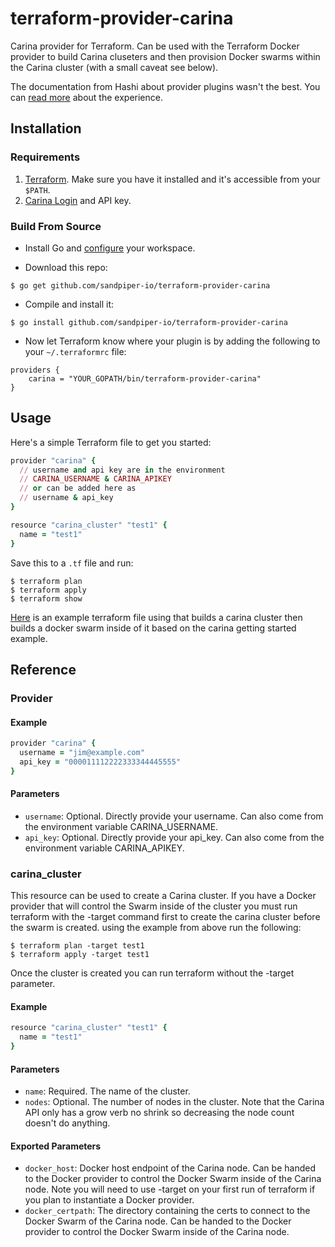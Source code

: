 # terraform-provider-carina
Carina provider for Terraform.  Can be used with the Terraform Docker provider to build Carina cluseters and then provision Docker swarms within the Carina cluster (with a small caveat see below).

The documentation from Hashi about provider plugins wasn't the best.  You can [read more](writing_a_provider.md) about the experience.

## Installation

### Requirements

1. [Terraform](https://www.terraform.io/downloads.html). Make sure you have it installed and it's accessible from your `$PATH`.
2. [Carina Login](https://getcarina.com/) and API key.  

### Build From Source

* Install Go and [configure](https://golang.org/doc/code.html) your workspace.

* Download this repo:

```shell
$ go get github.com/sandpiper-io/terraform-provider-carina
```

* Compile and install it:

```shell
$ go install github.com/sandpiper-io/terraform-provider-carina
```

* Now let Terraform know where your plugin is by adding the following to your `~/.terraformrc` file:

```shell
providers {
    carina = "YOUR_GOPATH/bin/terraform-provider-carina"
}
```

## Usage

Here's a simple Terraform file to get you started:

```ruby
provider "carina" {
  // username and api key are in the environment
  // CARINA_USERNAME & CARINA_APIKEY
  // or can be added here as 
  // username & api_key
}

resource "carina_cluster" "test1" {
  name = "test1"
}
```

Save this to a `.tf` file and run:

```shell
$ terraform plan
$ terraform apply
$ terraform show
```

[Here](example.tf) is an example terraform file using that builds a carina cluster then builds a docker swarm inside of it based on the carina getting started example.

## Reference

### Provider

#### Example

```ruby
provider "carina" {
  username = "jim@example.com"
  api_key = "000011112222333344445555"
}
```

#### Parameters

* `username`: Optional. Directly provide your username.  Can also come from the environment variable CARINA_USERNAME.
* `api_key`: Optional. Directly provide your api_key.  Can also come from the environment variable CARINA_APIKEY.

### carina_cluster

This resource can be used to create a Carina cluster.  If you have a Docker provider that will control the Swarm inside of the cluster you must run terraform with the -target command first to create the carina cluster before the swarm is created.  using the example from above run the following:

```shell
$ terraform plan -target test1
$ terraform apply -target test1
```

Once the cluster is created you can run terraform without the -target parameter.

#### Example

```ruby
resource "carina_cluster" "test1" {
  name = "test1"
}
```

#### Parameters

* `name`: Required. The name of the cluster.
* `nodes`: Optional. The number of nodes in the cluster.  Note that the Carina API only has a grow verb no shrink so decreasing the node count doesn't do anything. 


#### Exported Parameters

* `docker_host`: Docker host endpoint of the Carina node.  Can be handed to the Docker provider to control the Docker Swarm inside of the Carina node.  Note you will need to use -target on your first run of terraform if you plan to instantiate a Docker provider.
* `docker_certpath`: The directory containing the certs to connect to the Docker Swarm of the Carina node.  Can be handed to the Docker provider to control the Docker Swarm inside of the Carina node.

